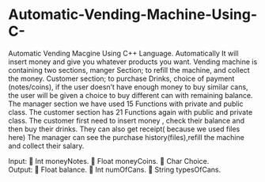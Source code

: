 # Automatic-Vending-Machine-Using-C-
Automatic Vending Macgine Using C++ Language. Automatically It will insert money and give you whatever products you want. 
Vending machine is containing two sections, manger Section; to refill the machine, and collect the money. Customer section; to purchase Drinks, choice of payment (notes/coins), if the user doesn’t have enough money to buy similar cans, the user will be given a choice to buy different can with remaining balance. 
The manager section we have used 15 Functions with private and public class. 
The customer section has 21 Functions again with public and private class. 
The customer first need to insert money , check their balance and then buy their drinks. They can also get receipt( because we used files here) 
The manager can see the purchase history(files),refill the machine and collect their salary. 
 
Input: 
 Int moneyNotes.
 Float moneyCoins.
 Char Choice.  
Output: 
 Float balance. 
 Int numOfCans.
 String typesOfCans. 
